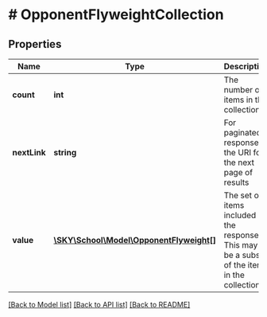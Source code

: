 # # OpponentFlyweightCollection

## Properties

Name | Type | Description | Notes
------------ | ------------- | ------------- | -------------
**count** | **int** | The number of items in the collection | [optional] [readonly]
**nextLink** | **string** | For paginated responses, the URI for the next page of results | [optional]
**value** | [**\SKY\School\Model\OpponentFlyweight[]**](OpponentFlyweight.md) | The set of items included in the response. This may be a subset of the items in the collection | [optional]

[[Back to Model list]](../../README.md#models) [[Back to API list]](../../README.md#endpoints) [[Back to README]](../../README.md)
